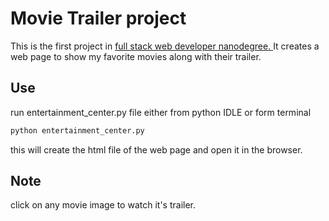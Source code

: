 # Movie Trailer project

This is the first project in [full stack web developer nanodegree. ](https://www.udacity.com/course/full-stack-web-developer-nanodegree--nd004)It creates a web page to show my favorite movies along with their trailer.

## Use

run entertainment_center.py file either from python IDLE or form terminal
``` bash
python entertainment_center.py
```
this will create the html file of the web page and open it in the browser.

## Note

click on any movie image to watch it's trailer.
